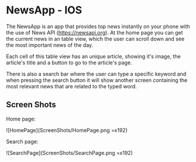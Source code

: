 # NewsApp - IOS

The NewsApp is an app that provides top news instantly on your phone with the use of News API (https://newsapi.org). At the home page you can get the current news in an table view, which the user can scroll down and see the most important news of the day. 

Each cell of this table view has an unique article, showing it's image, the article's title and a button to go to the article's page. 

There is also a search bar where the user can type a specific keyword and when pressing the search button it will show another screen containing the most relevant news that are related to the typed word.

## Screen Shots

Home page:

![HomePage](ScreenShots/HomePage.png =x192)

Search page:

![SearchPage](ScreenShots/SearchPage.png =x192)
